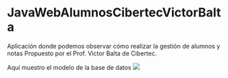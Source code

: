 JavaWebAlumnosCibertecVictorBalta
=================================

Aplicación donde podemos observar cómo realizar la gestión de alumnos y notas Propuesto por el 
Prof. Victor Balta de Cibertec.

Aquí muestro el modelo de la base de datos
<img src="https://raw.github.com/juliopari/JavaWebAlumnosCibertecVictorBalta/master/data.png" />
